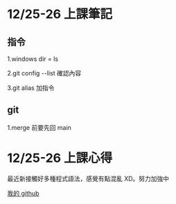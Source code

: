 # 12/25-26 上課筆記

## 指令

1.windows dir = ls

2.git config --list 確認內容

3.git alias 加指令

## git

1.merge 前要先回 main



# 12/25-26 上課心得

最近新接觸好多種程式語法，感覺有點混亂 XD。努力加強中

[我的 github](https://github.com/nick840290/node-mfee22)
